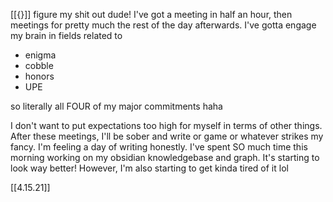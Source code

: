 [[{}]]
figure my shit out dude!
I've got a meeting in half an hour, then meetings for pretty much the rest of the day afterwards. I've gotta engage my brain in fields related to

- enigma
- cobble
- honors
- UPE

so literally all FOUR of my major commitments haha

I don't want to put expectations too high for myself in terms of other things. After these meetings, I'll be sober and write or game or whatever strikes my fancy. I'm feeling a day of writing honestly. I've spent SO much time this morning working on my obsidian knowledgebase and graph. It's starting to look way better! However, I'm also starting to get kinda tired of it lol

[[4.15.21]]